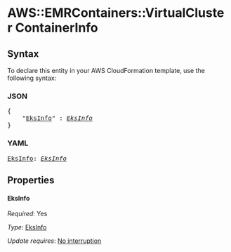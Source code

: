 # AWS::EMRContainers::VirtualCluster ContainerInfo

## Syntax

To declare this entity in your AWS CloudFormation template, use the following syntax:

### JSON

<pre>
{
    "<a href="#eksinfo" title="EksInfo">EksInfo</a>" : <i><a href="eksinfo.md">EksInfo</a></i>
}
</pre>

### YAML

<pre>
<a href="#eksinfo" title="EksInfo">EksInfo</a>: <i><a href="eksinfo.md">EksInfo</a></i>
</pre>

## Properties

#### EksInfo

_Required_: Yes

_Type_: <a href="eksinfo.md">EksInfo</a>

_Update requires_: [No interruption](https://docs.aws.amazon.com/AWSCloudFormation/latest/UserGuide/using-cfn-updating-stacks-update-behaviors.html#update-no-interrupt)
